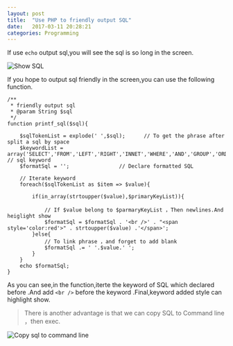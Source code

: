 ```yaml
---
layout: post
title:  "Use PHP to friendly output SQL"
date:   2017-03-11 20:28:21
categories: Programming
---
```


If use `echo` output sql,you will see the sql is so long in the screen.

![Show SQL](http://storage.xiaoaix.cn/QQ%E6%88%AA%E5%9B%BE20170311200509.jpg)


If you hope to output sql  friendly in the screen,you can use the following function.

    /**
     * friendly output sql
     * @param String $sql 
     */
    function printf_sql($sql){
    
        $sqlTokenList = explode(' ',$sql);      // To get the phrase after split a sql by space
        $keywordList = array('SELECT','FROM','LEFT','RIGHT','INNET','WHERE','AND','GROUP','ORDER','LIMIT'); // sql keyword
        $formatSql = '';                // Declare formatted SQL
        
        // Iterate keyword
        foreach($sqlTokenList as $item => $value){
            
            if(in_array(strtoupper($value),$primaryKeyList)){
            
                // If $value belong to $parmaryKeyList ，Then newlines.And heiglight show
                $formatSql = $formatSql . '<br />' . "<span style='color:red'>" . strtoupper($value) .'</span>';
            }else{
                // To link phrase ，and forget to add blank
                $formatSql .= ' '.$value.' ';
            }
        }
        echo $formatSql;
    }

As you can see,in the function,iterte the keyword of SQL which declared before .And add `<br />` before the keyword .Final,keyword added style can highlight show.


> There is another advantage is that we can copy SQL to Command line ，then exec. 

![Copy sql to command  line](http://storage.xiaoaix.cn/QQ%E6%88%AA%E5%9B%BE20170311200956.jpg)

